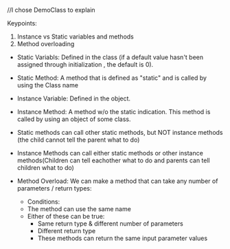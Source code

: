 //I chose DemoClass to explain

Keypoints:
1) Instance vs Static variables and methods
2) Method overloading

- Static Variabls: Defined in the class (if a default value hasn't been assigned through initialization , the default is 0).

- Static Method: A method that is defined as "static" and is called by using the Class name

- Instance Variable: Defined in the object.

- Instance Method: A method w/o the static indication. This method is called by using an object of some class.

- Static methods can call other static methods, but NOT instance methods (the child cannot tell the parent what to do)

- Instance Methods can call either static methods or other instance methods(Children can tell eachother what to do and parents can tell children what to do)

- Method Overload: We can make a method that can take any number of parameters / return types:

    - Conditions:
    - The method can use the same name
    - Either of these can be true:
        - Same return type & different number of parameters
        - Different return type
        - These methods can return the same input parameter values